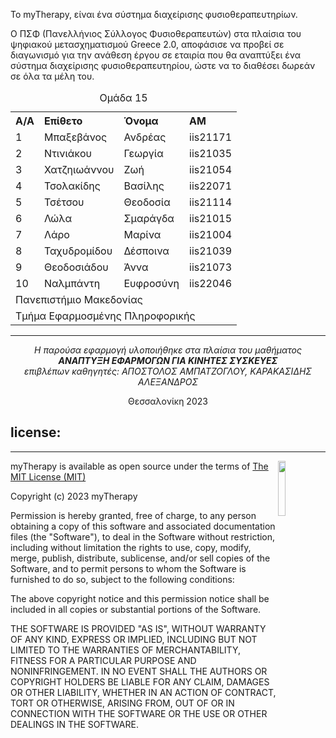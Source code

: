 Το myTherapy, είναι ένα σύστημα διαχείρισης φυσιοθεραπευτηρίων.

Ο ΠΣΦ (Πανελλήνιος Σύλλογος Φυσιοθεραπευτών) στα πλαίσια του ψηφιακού μετασχηματισμού Greece 2.0, αποφάσισε να προβεί σε διαγωνισμό για την ανάθεση έργου σε εταιρία που θα αναπτύξει ένα σύστημα διαχείρισης φυσιοθεραπευτηρίου, ώστε να το διαθέσει δωρεάν σε όλα τα μέλη του.

<table style="text-align: left; border-collapse: collapse; border: none; ">

  <caption>Ομάδα 15</caption>
    <tr>
        <th>A/A</th>
        <th>Επίθετο</th>
        <th>Όνομα</th>
        <th>ΑΜ</th>
    </tr>
    <tr>
        <td>1</td>
        <td>Μπαξεβάνος</td>
        <td>Ανδρέας</td>
        <td>iis21171</td>
    </tr>
     <tr>
        <td>2</td>
        <td>Ντινιάκου</td>
        <td>Γεωργία</td>
        <td>iis21035</td>
    </tr>
     <tr>
        <td>3</td>
        <td>Χατζηιωάννου</td>
        <td>Ζωή</td>
        <td>iis21054</td>
    </tr>
     <tr>
        <td>4</td>
        <td>Τσολακίδης</td>
        <td>Βασίλης</td>
        <td>iis22071</td>
    </tr>
     <tr>
        <td>5</td>
        <td>Τσέτσου</td>
        <td>Θεοδοσία</td>
        <td>iis21114</td>
    </tr>
     <tr>
        <td>6</td>
        <td>Λώλα</td>
        <td>Σμαράγδα</td>
        <td>iis21015</td>
    </tr>
     <tr>
        <td>7</td>
        <td>Λάρο</td>
        <td>Μαρίνα</td>
        <td>iis21004</td>
    </tr>
    <tr>
        <td>8</td>
        <td>Ταχυδρομίδου</td>
        <td>Δέσποινα</td>
        <td>iis21039</td>
    </tr>
    <tr>
        <td>9</td>
        <td>Θεοδοσιάδου</td>
        <td>Άννα</td>
        <td>iis21073</td>
    </tr>
    <tr>
        <td>10</td>
        <td>Ναλμπάντη</td>
        <td>Ευφροσύνη</td>
        <td>iis22046</td>
    </tr>
    <tr>
        <td colspan="5">Πανεπιστήμιο Μακεδονίας</td>
    </tr>
    <tr colspan="5">
        <td colspan="5">Τμήμα Εφαρμοσμένης Πληροφορικής</td>
    </tr>
</table>

<hr>
<p align="center"> <i> Η παρούσα εφαρμογή υλοποιήθηκε στα πλαίσια του μαθήματος
<br>
<b> ΑΝΑΠΤΥΞΗ ΕΦΑΡΜΟΓΩΝ ΓΙΑ ΚΙΝΗΤΕΣ ΣΥΣΚΕΥΕΣ </b>
<br>
επιβλέπων καθηγητές: ΑΠΟΣΤΟΛΟΣ ΑΜΠΑΤΖΟΓΛΟΥ, ΚΑΡΑΚΑΣΙΔΗΣ ΑΛΕΞΑΝΔΡΟΣ
 </i> </p>

<p align="center"> Θεσσαλονίκη 2023  </p>

<h2>license:</h2>
<hr>

<img align="right" width="15%" height="15%" src="https://i0.wp.com/opensource.org/wp-content/uploads/2009/08/osi_symbol_0.png">

<p> myTherapy is available as open source under the terms of <a href="https://github.com/RippleWave-Technologies/myTherapy/blob/master/LICENSE">The MIT License (MIT)</a></p>

<p>Copyright (c) 2023 myTherapy</p>

<p>Permission is hereby granted, free of charge, to any person obtaining a copy of this software and associated documentation files (the "Software"), to deal in the Software without restriction, including without limitation the rights to use, copy, modify, merge, publish, distribute, sublicense, and/or sell copies of the Software, and to permit persons to whom the Software is furnished to do so, subject to the following conditions:</p>

<p>The above copyright notice and this permission notice shall be included in all copies or substantial portions of the Software.</p>

<p>THE SOFTWARE IS PROVIDED "AS IS", WITHOUT WARRANTY OF ANY KIND, EXPRESS OR IMPLIED, INCLUDING BUT NOT LIMITED TO THE WARRANTIES OF MERCHANTABILITY, FITNESS FOR A PARTICULAR PURPOSE AND NONINFRINGEMENT. IN NO EVENT SHALL THE AUTHORS OR COPYRIGHT HOLDERS BE LIABLE FOR ANY CLAIM, DAMAGES OR OTHER LIABILITY, WHETHER IN AN ACTION OF CONTRACT, TORT OR OTHERWISE, ARISING FROM, OUT OF OR IN CONNECTION WITH THE SOFTWARE OR THE USE OR OTHER DEALINGS IN THE SOFTWARE.</p>
